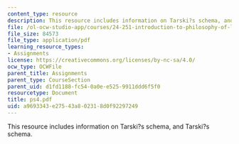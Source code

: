 ```yaml
---
content_type: resource
description: This resource includes information on Tarski?s schema, and Tarski?s schema.
file: /ol-ocw-studio-app/courses/24-251-introduction-to-philosophy-of-language-spring-2006/a9693343e27543a802318d0f92297249_ps4.pdf
file_size: 84573
file_type: application/pdf
learning_resource_types:
- Assignments
license: https://creativecommons.org/licenses/by-nc-sa/4.0/
ocw_type: OCWFile
parent_title: Assignments
parent_type: CourseSection
parent_uid: d1fd1188-fc54-0a0e-e525-9911ddd6f5f0
resourcetype: Document
title: ps4.pdf
uid: a9693343-e275-43a8-0231-8d0f92297249
---
```

This resource includes information on Tarski?s schema, and Tarski?s schema.